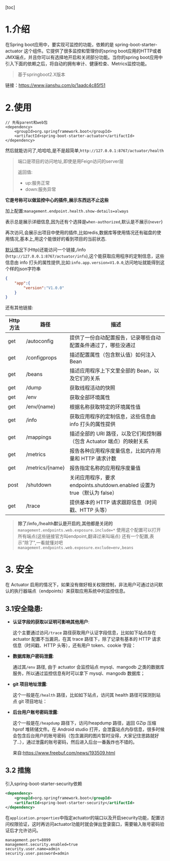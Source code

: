 [toc]
# 1.介绍
在Spring boot应用中，要实现可监控的功能，依赖的是 spring-boot-starter-actuator 这个组件。它提供了很多监控和管理你的spring boot应用的HTTP或者JMX端点，并且你可以有选择地开启和关闭部分功能。当你的spring boot应用中引入下面的依赖之后，将自动的拥有审计、健康检查、Metrics监控功能。
>基于springboot2.X版本

链接：https://www.jianshu.com/p/1aadc4c85f51

# 2.使用
```
// 先有parent和web包
<dependency>
    <groupId>org.springframework.boot</groupId>
    <artifactId>spring-boot-starter-actuator</artifactId>
</dependency>
```
然后就能访问了,哈哈哈,是不是超简单,`http://127.0.0.1:8767/actuator/health`
> 端口是项目的访问地址,即使是用Feign访问的server层   
>
> 返回值:
>
> - up:服务正常 
> - down:服务异常

**它是号称可以做监控中心的插件,展示东西远不止这些**   

加上配置:`management.endpoint.health.show-details=always`   

表示总是展示详细信息,因为还有个选择是`when-authorized`,默认是不展示(`never`)   

再次访问,会展示出项目中使用的插件,比如redis,数据库等使用情况还有磁盘的使用情况,基本上,用这个能很好的看到项目的当前状态.

<u>默认情况</u>下(Http)还能访问一个链接,/info (`http://127.0.0.1:8767/actuator/info`),这个能获取应用程序的定制信息，这些信息由 info 打头的属性提供,比如:`info.app.version=V1.0.0`,访问地址就能得到这个样的json字符串

```json
{
    "app":{
      	"version":"V1.0.0"
    }
}
```





还有其他链接:

Http 方法 | 路径 | 描述
---|---|---
get | /autoconfig |提供了一份自动配置报告，记录哪些自动配置条件通过了，哪些没通过            
get | /configprops | 描述配置属性（包含默认值）如何注入 Bean      
|get |/beans  |描述应用程序上下文里全部的 Bean，以及它们的关系            
|get|/dump  |获取线程活动的快照            
|get |/env | 获取全部环境属性            
|get |/env/{name}|根据名称获取特定的环境属性值          |get |/health|报告应用程序的健康指标，这些值由 HealthIndicator 的实现类提供            
|get |/info  |获取应用程序的定制信息，这些信息由 info 打头的属性提供            
|get |/mappings |描述全部的 URI 路径，以及它们和控制器（包含 Actuator 端点）的映射关系
|get | /metrics |报告各种应用程序度量信息，比如内存用量和 HTTP 请求计数
|get |/metrics/{name}  |报告指定名称的应用程序度量值 
|post | /shutdown |关闭应用程序，要求 endpoints.shutdown.enabled 设置为 true（默认为 false）
|get |/trace  |提供基本的 HTTP 请求跟踪信息（时间戳、HTTP 头等）         

> **除了/info,/health默认是开启的,其他都是关闭的**
`management.endpoints.web.exposure.include=*` 使用这个配置可以打开所有端点(这些链接官方叫endpoint,翻译过来叫端点)
还有一个配置,表示"除了",一看就懂对吧
`management.endpoints.web.exposure.exclude=env,beans`


# 3. 安全
在 Actuator 启用的情况下，如果没有做好相关权限控制，非法用户可通过访问默认的执行器端点（endpoints）来获取应用系统中的监控信息。
## 3.1安全隐患:
- **认证字段的获取以证明可影响其他用户**:    

  这个主要通过访问`/trace` 路径获取用户认证字段信息，比如如下站点存在 actuator 配置不当漏洞，在其 trace 路径下，除了记录有基本的 HTTP 请求信息（时间戳、HTTP 头等），还有用户 token、cookie 字段：    

- **数据库账户密码泄露**:   

  通过其`/env` 路径, 由于 actuator 会监控站点 mysql、mangodb 之类的数据库服务，所以通过监控信息有时可以拿下 mysql、mangodb 数据库；

- **git 项目地址泄露**:  

  这个一般是在`/health` 路径，比如如下站点，访问其 health 路径可探测到站点 git 项目地址：     

- **后台用户账号密码泄露**:  

  这个一般是在`/heapdump` 路径下，访问/heapdump 路径，返回 GZip 压缩 hprof 堆转储文件。在 Android studio 打开，会泄露站点内存信息，很多时候会包含后台用户的账号密码（包含漏洞的图片暂时没得，大家记住思路就好了..），通过泄露的账号密码，然后进入后台一番轰炸也不错的。   

  来自:https://www.freebuf.com/news/193509.html

## 3.2 措施
引入spring-boot-starter-security依赖
```xml
<dependency>
    <groupId>org.springframework.boot</groupId>
    <artifactId>spring-boot-starter-security</artifactId>
</dependency>
```

在`application.properties`中指定actuator的端口以及开启security功能，配置访问权限验证，这时再访问actuator功能时就会弹出登录窗口，需要输入账号密码验证后才允许访问。
```properties
management.port=8099
management.security.enabled=true
security.user.name=admin
security.user.password=admin
```